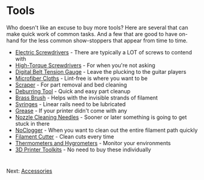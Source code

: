 # Tools
Who doesn't like an excuse to buy more tools? Here are several that can make quick work of common tasks. And a few that are good to have on-hand for the less common show-stoppers that appear from time to time.

- [Electric Screwdrivers](https://github.com/500Foods/WelcomeToTroodon/blob/main/docs/level_1/electric_screwdrivers.md) - There are typically a LOT of screws to contend with
- [High-Torque Screwdrivers](https://github.com/500Foods/WelcomeToTroodon/blob/main/docs/level_1/hightorque.md) - For when you're not asking
- [Digital Belt Tension Gauge](https://github.com/500Foods/WelcomeToTroodon/blob/main/docs/level_1/digital_belt_gauge.md) - Leave the plucking to the guitar players
- [Microfiber Cloths](https://github.com/500Foods/WelcomeToTroodon/blob/main/docs/level_1/microfiber_cloths.md) - Lint-free is where you want to be
- [Scraper](https://github.com/500Foods/WelcomeToTroodon/blob/main/docs/level_1/scraper.md) - For part removal and bed cleaning
- [Deburring Tool](https://github.com/500Foods/WelcomeToTroodon/blob/main/docs/level_1/deburring_tool.md) - Quick and easy part cleanup
- [Brass Brush](https://github.com/500Foods/WelcomeToTroodon/blob/main/docs/level_1/brass_brush.md) - Helps with the invisible strands of filament
- [Syringes](https://github.com/500Foods/WelcomeToTroodon/blob/main/docs/level_1/syringes.md) - Linear rails need to be lubricated
- [Grease](https://github.com/500Foods/WelcomeToTroodon/blob/main/docs/level_1/grease.md) - If your printer didn't come with any
- [Nozzle Cleaning Needles](https://github.com/500Foods/WelcomeToTroodon/blob/main/docs/level_1/nozzle_needles.md) - Sooner or later something is going to get stuck in there
- [NoClogger](https://www.etsy.com/ca/listing/1203822782/noclogger-the-must-have-3d-printing-tool) - When you want to clean out the entire filament path quickly
- [Filament Cutter](https://github.com/500Foods/WelcomeToTroodon/blob/main/docs/level_1/filament_cutter.md) - Clean cuts every time
- [Thermometers and Hygrometers](https://github.com/500Foods/WelcomeToTroodon/blob/main/docs/level_1/thermo_hygro.md) - Monitor your environments
- [3D Printer Toolkits](https://github.com/500Foods/WelcomeToTroodon/blob/main/docs/level_1/toolkits.md) - No need to buy these individually

#
Next: [Accessories](https://github.com/500Foods/WelcomeToTroodon/blob/main/docs/level_1/accessories.md)
